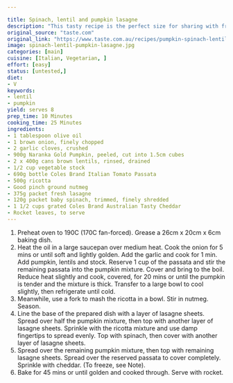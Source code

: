 ```yaml
---

title: Spinach, lentil and pumpkin lasagne
description: "This tasty recipe is the perfect size for sharing with friends and family."
original_source: "taste.com"
original_link: "https://www.taste.com.au/recipes/pumpkin-spinach-lentil-lasagne/b156ffa7-dfa7-4dd9-a14a-4c76f1d6fedd"
image: spinach-lentil-pumpkin-lasagne.jpg
categories: [main]
cuisine: [Italian, Vegetarian, ]
effort: [easy]
status: [untested,]
diet:
- V
keywords:
- lentil
- pumpkin
yield: serves 8
prep_time: 10 Minutes
cooking_time: 25 Minutes
ingredients:
- 1 tablespoon olive oil
- 1 brown onion, finely chopped
- 2 garlic cloves, crushed
- 900g Naranka Gold Pumpkin, peeled, cut into 1.5cm cubes
- 2 x 400g cans brown lentils, rinsed, drained
- 1/2 cup vegetable stock
- 690g bottle Coles Brand Italian Tomato Passata
- 500g ricotta
- Good pinch ground nutmeg
- 375g packet fresh lasagne
- 120g packet baby spinach, trimmed, finely shredded
- 1 1/2 cups grated Coles Brand Australian Tasty Cheddar
- Rocket leaves, to serve
---
```


1.  Preheat oven to 190C (170C fan-forced). Grease a 26cm x 20cm x 6cm baking dish.
2. Heat the oil in a large saucepan over medium heat. Cook the onion for 5 mins or until soft and lightly golden. Add the garlic and cook for 1 min. Add pumpkin, lentils and stock. Reserve 1 cup of the passata and stir the remaining passata into the pumpkin mixture. Cover and bring to the boil. Reduce heat slightly and cook, covered, for 20 mins or until the pumpkin is tender and the mixture is thick. Transfer to a large bowl to cool slightly, then refrigerate until cold.
3. Meanwhile, use a fork to mash the ricotta in a bowl. Stir in nutmeg. Season.
4. Line the base of the prepared dish with a layer of lasagne sheets. Spread over half the pumpkin mixture, then top with another layer of lasagne sheets. Sprinkle with the ricotta mixture and use damp fingertips to spread evenly. Top with spinach, then cover with another layer of lasagne sheets.
5. Spread over the remaining pumpkin mixture, then top with remaining lasagne sheets. Spread over the reserved passata to cover completely. Sprinkle with cheddar. (To freeze, see Note).
6. Bake for 45 mins or until golden and cooked through. Serve with rocket.
